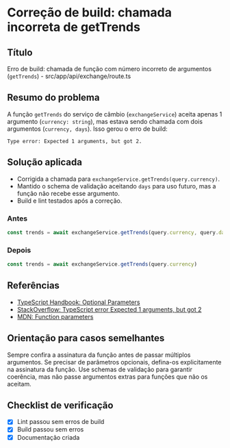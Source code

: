 # Correção de build: chamada incorreta de getTrends

## Título
Erro de build: chamada de função com número incorreto de argumentos (`getTrends`) - src/app/api/exchange/route.ts

## Resumo do problema
A função `getTrends` do serviço de câmbio (`exchangeService`) aceita apenas 1 argumento (`currency: string`), mas estava sendo chamada com dois argumentos (`currency, days`). Isso gerou o erro de build:

```
Type error: Expected 1 arguments, but got 2.
```

## Solução aplicada
- Corrigida a chamada para `exchangeService.getTrends(query.currency)`.
- Mantido o schema de validação aceitando `days` para uso futuro, mas a função não recebe esse argumento.
- Build e lint testados após a correção.

### Antes
```ts
const trends = await exchangeService.getTrends(query.currency, query.days)
```

### Depois
```ts
const trends = await exchangeService.getTrends(query.currency)
```

## Referências
- [TypeScript Handbook: Optional Parameters](https://www.typescriptlang.org/docs/handbook/2/functions.html#optional-parameters)
- [StackOverflow: TypeScript error Expected 1 arguments, but got 2](https://stackoverflow.com/questions/77754087/typescript-error-expected-1-arguments-but-got-2)
- [MDN: Function parameters](https://developer.mozilla.org/en-US/docs/Web/JavaScript/Reference/Functions/Default_parameters)

## Orientação para casos semelhantes
Sempre confira a assinatura da função antes de passar múltiplos argumentos. Se precisar de parâmetros opcionais, defina-os explicitamente na assinatura da função. Use schemas de validação para garantir coerência, mas não passe argumentos extras para funções que não os aceitam.

## Checklist de verificação
- [x] Lint passou sem erros de build
- [x] Build passou sem erros
- [x] Documentação criada
